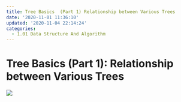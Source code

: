 ```yaml
---
title: Tree Basics  (Part 1) Relationship between Various Trees
date: '2020-11-01 11:36:10'
updated: '2020-11-04 22:14:24'
categories:
  - 1.01 Data Structure And Algorithm
---
```

# Tree Basics (Part 1): Relationship between Various Trees 

![](relational_graph_of_trees.png)
